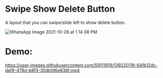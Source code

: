 # Swipe Show Delete Button
A layout that you can swipe/slide left to show delete button.

![WhatsApp Image 2021-10-28 at 1 14 08 PM](https://user-images.githubusercontent.com/59111819/139218829-c9ecd382-b8bc-4054-9712-307fbc041beb.jpeg)

# Demo:
https://user-images.githubusercontent.com/59111819/139220118-64fb12dc-daf9-478d-b8f3-30dbfd6e836f.mp4
